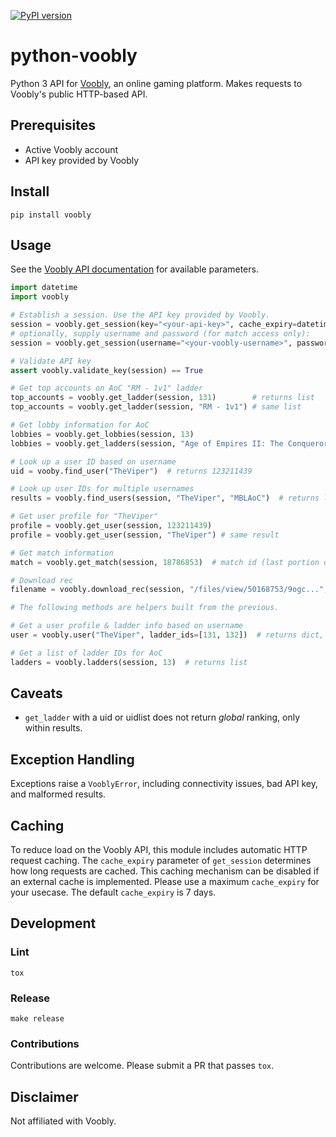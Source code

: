 [![PyPI version](https://badge.fury.io/py/voobly.svg)](https://badge.fury.io/py/voobly)

# python-voobly

Python 3 API for [Voobly](http://www.voobly.com), an online gaming platform. Makes requests to Voobly's public HTTP-based API.

## Prerequisites

- Active Voobly account
- API key provided by Voobly

## Install

`pip install voobly`

## Usage

See the [Voobly API documentation](http://www.voobly.com/pages/view/147/External-API-Documentation) for available parameters.

```python
import datetime
import voobly

# Establish a session. Use the API key provided by Voobly.
session = voobly.get_session(key="<your-api-key>", cache_expiry=datetime.timedelta(days=1))
# optionally, supply username and password (for match access only):
session = voobly.get_session(username="<your-voobly-username>", password="<your-voobly-password>")

# Validate API key
assert voobly.validate_key(session) == True

# Get top accounts on AoC "RM - 1v1" ladder
top_accounts = voobly.get_ladder(session, 131)        # returns list
top_accounts = voobly.get_ladder(session, "RM - 1v1") # same list

# Get lobby information for AoC
lobbies = voobly.get_lobbies(session, 13)                                  # returns list
lobbies = voobly.get_ladders(session, "Age of Empires II: The Conquerors") # same list

# Look up a user ID based on username
uid = vooby.find_user("TheViper")  # returns 123211439

# Look up user IDs for multiple usernames
results = voobly.find_users(session, "TheViper", "MBLAoC")  # returns list

# Get user profile for "TheViper"
profile = voobly.get_user(session, 123211439)
profile = voobly.get_user(session, "TheViper") # same result

# Get match information
match = voobly.get_match(session, 18786853)  # match id (last portion of URL), returns time played and rec links

# Download rec
filename = voobly.download_rec(session, "/files/view/50168753/9ogc...", "/save/to") # retrieve path from `get_match`

# The following methods are helpers built from the previous.

# Get a user profile & ladder info based on username
user = voobly.user("TheViper", ladder_ids=[131, 132])  # returns dict, ladder_ids may be names

# Get a list of ladder IDs for AoC
ladders = voobly.ladders(session, 13)  # returns list
```

## Caveats

- `get_ladder` with a uid or uidlist does not return *global* ranking, only within results.


## Exception Handling

Exceptions raise a `VooblyError`, including connectivity issues, bad API key, and malformed results.

## Caching

To reduce load on the Voobly API, this module includes automatic HTTP request caching. The `cache_expiry` parameter of `get_session` determines how long requests are cached. This caching mechanism can be disabled if an external cache is implemented. Please use a maximum `cache_expiry` for your usecase. The default `cache_expiry` is 7 days.

## Development

### Lint

`tox`

### Release

`make release`

### Contributions

Contributions are welcome. Please submit a PR that passes `tox`.

## Disclaimer
Not affiliated with Voobly.
